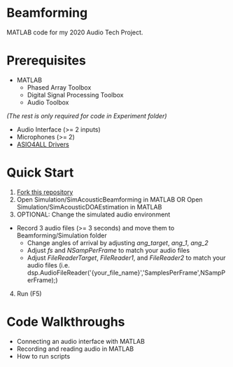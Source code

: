 # Beamforming
 MATLAB code for my 2020 Audio Tech Project.

# Prerequisites
* MATLAB 
	* Phased Array Toolbox 
	* Digital Signal Processing Toolbox 
	* Audio Toolbox 
 
*(The rest is only required for code in Experiment folder)*
* Audio Interface (>= 2 inputs)
* Microphones (>= 2)
* [ASIO4ALL Drivers](http://www.asio4all.org/)
  
# Quick Start
1. [Fork this repository](https://docs.github.com/en/free-pro-team@latest/github/getting-started-with-github/fork-a-repo)
2. Open Simulation/SimAcousticBeamforming in MATLAB OR Open Simulation/SimAcousticDOAEstimation in MATLAB
3. OPTIONAL: Change the simulated audio environment
* Record 3 audio files (>= 3 seconds) and move them to Beamforming/Simulation folder
	* Change angles of arrival by adjusting *ang_target*, *ang_1*, *ang_2*
	* Adjust *fs* and *NSampPerFrame* to match your audio files
	* Adjust *FileReaderTarget*, *FileReader1*, and *FileReader2* to match your audio files (i.e. dsp.AudioFileReader('{your_file_name}','SamplesPerFrame',NSampPerFrame);)
4. Run (F5)
 
# Code Walkthroughs
* Connecting an audio interface with MATLAB
* Recording and reading audio in MATLAB
* How to run scripts

